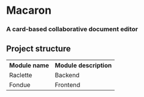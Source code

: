 # Macaron
### A card-based collaborative document editor
## Project structure
<table>
  <tr>
    <th>Module name</th>
    <th>Module description</th>
  </tr>
  <tr>
    <td>Raclette</td>
    <td>Backend</td>
  </tr>
  <tr>
    <td>Fondue</td>
    <td>Frontend</td>
  </tr>
</table>
